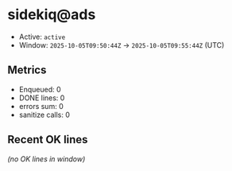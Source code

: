 # sidekiq@ads

- Active: `active`
- Window: `2025-10-05T09:50:44Z` → `2025-10-05T09:55:44Z` (UTC)

## Metrics
- Enqueued: 0
- DONE lines: 0
- errors sum: 0
- sanitize calls: 0

## Recent OK lines
_(no OK lines in window)_
